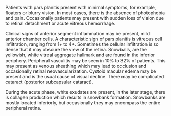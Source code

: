 Patients with pars planitis present with minimal symptoms, for example, floaters or blurry vision. In most cases, there is the absence of photophobia and pain. Occasionally patients may present with sudden loss of vision due to retinal detachment or acute vitreous hemorrhage.

Clinical signs of anterior segment inflammation may be present, mild anterior chamber cells. A characteristic sign of pars planitis is vitreous cell infiltration, ranging from 1+ to 4+. Sometimes the cellular infiltration is so dense that it may obscure the view of the retina. Snowballs, are the yellowish, white vitreal aggregate hallmark and are found in the inferior periphery. Peripheral vasculitis may be seen in 10% to 32% of patients. This may present as venous sheathing which may lead to occlusion and occasionally retinal neovascularization. Cystoid macular edema may be present and is the usual cause of visual decline. There may be complicated cataract (posterior subcapsular cataract).

During the acute phase, white exudates are present, in the later stage, there is collagen production which results in snowbank formation. Snowbanks are mostly located inferiorly, but occasionally they may encompass the entire peripheral retina.